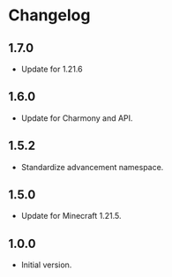 # Changelog

## 1.7.0

- Update for 1.21.6

## 1.6.0

- Update for Charmony and API.

## 1.5.2

- Standardize advancement namespace.

## 1.5.0

- Update for Minecraft 1.21.5.

## 1.0.0

- Initial version.